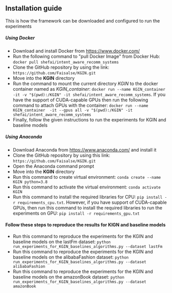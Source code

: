 <!DOCTYPE html>
<html>
<head>

</head>
<body>

<h2>Installation guide</h2>  
<p>This is how the framework can be downloaded and configured to run the experiments</p>
<h5>Using Docker</h5>
<ul>
  <li>Download and install Docker from <a href="https://www.docker.com/">https://www.docker.com/</a></li>
  <li>Run the following command to "pull Docker Image" from Docker Hub: <code>docker pull shefai/intent_aware_recomm_systems</code>
  <li>Clone the GitHub repository by using the link: <code>https://github.com/Faisalse/KGIN.git</code>
  <li>Move into the <b>KGIN</b> directory</li>
  
  <li>Run the command to mount the current directory <i>KGIN</i> to the docker container named as <i>KGIN_container</i>: <code>docker run --name KGIN_container  -it -v "$(pwd):/KGIN" -it shefai/intent_aware_recomm_systems</code>. If you have the support of CUDA-capable GPUs then run the following command to attach GPUs with the container: <code>docker run --name KGIN_container  -it --gpus all -v "$(pwd):/KGIN" -it shefai/intent_aware_recomm_systems</code></li> 
<li>Finally, follow the given instructions to run the experiments for KGIN and baseline models </li>
</ul> 

<h5>Using Anaconda</h5>
  <ul>
    <li>Download Anaconda from <a href="https://www.anaconda.com/">https://www.anaconda.com/</a> and install it</li>
    <li>Clone the GitHub repository by using this link: <code>https://github.com/Faisalse/KGIN.git</code></li>
    <li>Open the Anaconda command prompt</li>
    <li>Move into the <b>KGIN</b> directory</li>
    <li>Run this command to create virtual environment: <code>conda create --name KGIN python=3.8</code></li>
    <li>Run this command to activate the virtual environment: <code>conda activate KGIN</code></li>
    <li>Run this command to install the required libraries for CPU: <code>pip install -r requirements_cpu.txt</code>. However, if you have support of CUDA-capable GPUs, 
        then run this command to install the required libraries to run the experiments on GPU: <code>pip install -r requirements_gpu.txt</code></li>
  </ul>
</p>



<h4>Follow these steps to reproduce the results for KIGN and baseline models</h4>
<ul>
<li>Run this command to reproduce the experiments for the KGIN and baseline models on the lastFm dataset: <code>python run_experiments_for_KGIN_baselines_algorithms.py --dataset lastFm</code>  </li>
<li>Run this command to reproduce the experiments for the KGIN and baseline models on the alibabaFashion dataset: <code>python run_experiments_for_KGIN_baselines_algorithms.py --dataset alibabaFashion</code>  </li>
<li>Run this command to reproduce the experiments for the KGIN and baseline models on the amazonBook dataset: <code>python run_experiments_for_KGIN_baselines_algorithms.py --dataset amazonBook</code>  </li>
</ul>






</body>
</html>  

